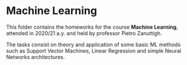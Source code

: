 # Machine Learning
This folder contains the homeworks for the course **Machine Learning**, attended in 2020/21 a.y. and held by professor Pietro Zanuttigh.<br>

The tasks consist on theory and application of some basic ML methods such as Support Vector Machines, Linear Regression and simple Neural Networks architectures.
